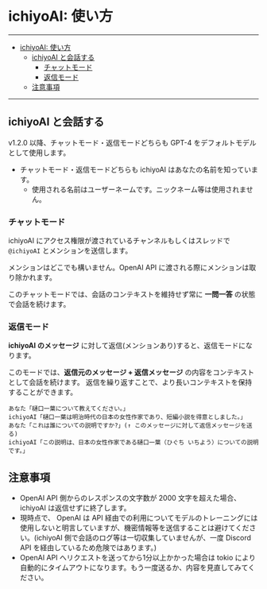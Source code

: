 # ichiyoAI: 使い方

----

- [ichiyoAI: 使い方](#ichiyoai-使い方)
  - [ichiyoAI と会話する](#ichiyoai-と会話する)
    - [チャットモード](#チャットモード)
    - [返信モード](#返信モード)
  - [注意事項](#注意事項)

----

## ichiyoAI と会話する

v1.2.0 以降、チャットモード・返信モードどちらも GPT-4 をデフォルトモデルとして使用します。

- チャットモード・返信モードどちらも ichiyoAI はあなたの名前を知っています。
  - 使用される名前はユーザーネームです。ニックネーム等は使用されません。

### チャットモード

ichiyoAI にアクセス権限が渡されているチャンネルもしくはスレッドで `@ichiyoAI` とメンションを送信します。

メンションはどこでも構いません。OpenAI API に渡される際にメンションは取り除かれます。

このチャットモードでは、会話のコンテキストを維持せず常に **一問一答** の状態で会話を続けます。

### 返信モード

**ichiyoAI のメッセージ** に対して返信(メンションあり)すると、返信モードになります。

このモードでは、**返信元のメッセージ + 返信メッセージ** の内容をコンテキストとして会話を続けます。
返信を繰り返すことで、より長いコンテキストを保持することができます。

```
あなた「樋口一葉について教えてください。」
ichiyoAI「樋口一葉は明治時代の日本の女性作家であり、短編小説を得意としました。」
あなた「これは誰についての説明ですか?」(↑ このメッセージに対して返信メッセージを送る)
ichiyoAI「この説明は、日本の女性作家である樋口一葉（ひぐち いちよう）についての説明です。」
```

## 注意事項

- OpenAI API 側からのレスポンスの文字数が 2000 文字を超えた場合、ichiyoAI は返信せずに終了します。
- 現時点で、 OpenAI は API 経由での利用についてモデルのトレーニングには使用しないと明言していますが、機密情報等を送信することは避けてください。(ichiyoAI 側で会話のログ等は一切収集していませんが、一度 Discord API を経由しているため危険ではあります。)
- OpenAI API へリクエストを送ってから1分以上かかった場合は tokio により自動的にタイムアウトになります。もう一度送るか、内容を見直してみてください。
